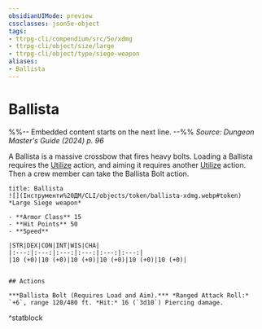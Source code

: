 ```yaml
---
obsidianUIMode: preview
cssclasses: json5e-object
tags:
- ttrpg-cli/compendium/src/5e/xdmg
- ttrpg-cli/object/size/large
- ttrpg-cli/object/type/siege-weapon
aliases:
- Ballista
---
```

# Ballista
%%-- Embedded content starts on the next line. --%%
*Source: Dungeon Master's Guide (2024) p. 96*  

A Ballista is a massive crossbow that fires heavy bolts. Loading a Ballista requires the [Utilize](Інструменти%20ДМ/CLI/rules/actions.md#Utilize) action, and aiming it requires another [Utilize](Інструменти%20ДМ/CLI/rules/actions.md#Utilize) action. Then a crew member can take the Ballista Bolt action.

```ad-statblock
title: Ballista
![](Інструменти%20ДМ/CLI/objects/token/ballista-xdmg.webp#token)
*Large Siege weapon*

- **Armor Class** 15
- **Hit Points** 50
- **Speed** 

|STR|DEX|CON|INT|WIS|CHA|
|:---:|:---:|:---:|:---:|:---:|:---:|
|10 (+0)|10 (+0)|10 (+0)|10 (+0)|10 (+0)|10 (+0)|


## Actions

***Ballista Bolt (Requires Load and Aim).*** *Ranged Attack Roll:* `+6`, range 120/480 ft. *Hit:* 16 (`3d10`) Piercing damage.
```
^statblock